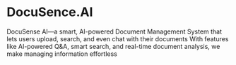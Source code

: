 # DocuSence.AI
DocuSense AI—a smart, AI-powered Document Management System that lets users upload, search, and even chat with their documents
With features like AI-powered Q&A, smart search, and real-time document analysis, we make managing information effortless

